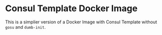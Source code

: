 # Consul Template Docker Image

This is a simplier version of a Docker Image with Consul Template without `gosu` and `dumb-init`.
